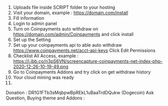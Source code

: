 1. Uploads file inside SCRIPT folder to your hosting
2. Visit your domain, example : https://domain.com/install
3. Fill information
4. Login to admin panel
5. Turn on Coinpayments auto withdraw on https://domain.com/admin/Coinpayments and click install
6. Set up the Setting
7. Set up your coinpayments api to able auto withdraw https://www.coinpayments.net/acct-api-keys Click Edit Permissions
8. Checklist All Access, example : https://i.ibb.co/n3pS6VN/screencapture-coinpayments-net-index-php-2020-12-26-10-19-49.png
9. Go to Coinpayments Addons and try click on get withdraw history
10. Your cloud mining was ready
11. 
Donation : DR1G1FTb3sMqbpwBpREkL1uBaaTrdDQukw (Dogecoin) Ask Question, Buying theme and Addons :
